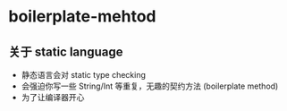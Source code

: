 # boilerplate-mehtod

## 关于 static language
- 静态语言会对 static type checking
- 会强迫你写一些 String/Int 等重复，无趣的契约方法 (boilerplate method)
- 为了让编译器开心
